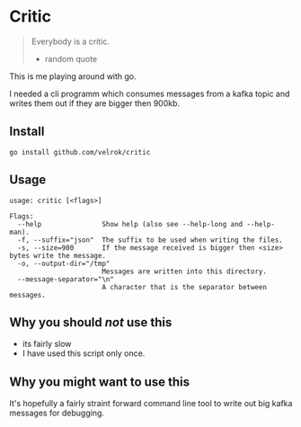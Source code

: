# Critic

> Everybody is a critic.  
> - random quote

This is me playing around with go.

I needed a cli programm which consumes messages from a kafka topic and writes them out if they are bigger then 900kb.

## Install

`go install github.com/velrok/critic`

## Usage

```
usage: critic [<flags>]

Flags:
  --help               Show help (also see --help-long and --help-man).
  -f, --suffix="json"  The suffix to be used when writing the files.
  -s, --size=900       If the message received is bigger then <size> bytes write the message.
  -o, --output-dir="/tmp"
                       Messages are written into this directory.
  --message-separator="\n"
                       A character that is the separator between messages.
```

## Why you should *not* use this

  - its fairly slow
  - I have used this script only once.
  
## Why you might want to use this

It's hopefully a fairly straint forward command line tool to write out big kafka messages for debugging.
